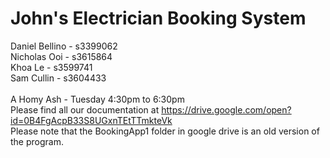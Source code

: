 # John's Electrician Booking System
Daniel Bellino - s3399062 <br/>
Nicholas Ooi - s3615864 <br/>
Khoa Le - s3599741 <br/>
Sam Cullin - s3604433 <br/>
<br/>
A Homy Ash - Tuesday 4:30pm to 6:30pm
<br/>
Please find all our documentation at https://drive.google.com/open?id=0B4FgAcpB33S8UGxnTEtTTmkteVk
<br/>
Please note that the BookingApp1 folder in google drive is an old version of the program.
